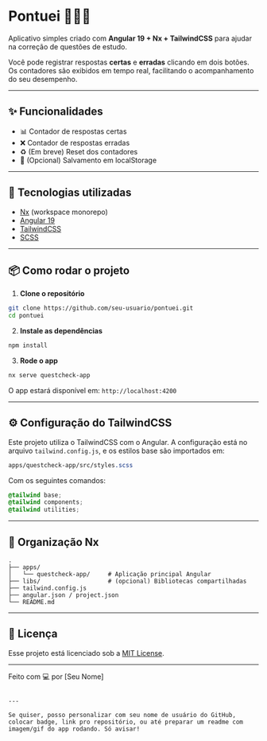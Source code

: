 # Pontuei 🧠✅❌

Aplicativo simples criado com **Angular 19 + Nx + TailwindCSS** para ajudar na correção de questões de estudo.

Você pode registrar respostas **certas** e **erradas** clicando em dois botões. Os contadores são exibidos em tempo real, facilitando o acompanhamento do seu desempenho.

---

## ✨ Funcionalidades

- 📊 Contador de respostas certas
- ❌ Contador de respostas erradas
- ♻️ (Em breve) Reset dos contadores
- 💾 (Opcional) Salvamento em localStorage

---

## 🚀 Tecnologias utilizadas

- [Nx](https://nx.dev/) (workspace monorepo)
- [Angular 19](https://angular.io/)
- [TailwindCSS](https://tailwindcss.com/)
- [SCSS](https://sass-lang.com/)

---

## 📦 Como rodar o projeto

1. **Clone o repositório**

```bash
git clone https://github.com/seu-usuario/pontuei.git
cd pontuei
```

2. **Instale as dependências**

```bash
npm install
```

3. **Rode o app**

```bash
nx serve questcheck-app
```

O app estará disponível em: `http://localhost:4200`

---

## ⚙️ Configuração do TailwindCSS

Este projeto utiliza o TailwindCSS com o Angular. A configuração está no arquivo `tailwind.config.js`, e os estilos base são importados em:

```scss
apps/questcheck-app/src/styles.scss
```

Com os seguintes comandos:

```scss
@tailwind base;
@tailwind components;
@tailwind utilities;
```

---

## 📌 Organização Nx

```
.
├── apps/
│   └── questcheck-app/     # Aplicação principal Angular
├── libs/                   # (opcional) Bibliotecas compartilhadas
├── tailwind.config.js
├── angular.json / project.json
└── README.md
```

---

## 📄 Licença

Esse projeto está licenciado sob a [MIT License](LICENSE).

---

Feito com 💻 por [Seu Nome]

```

---

Se quiser, posso personalizar com seu nome de usuário do GitHub, colocar badge, link pro repositório, ou até preparar um readme com imagem/gif do app rodando. Só avisar!
```

